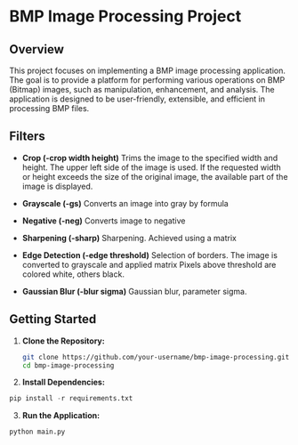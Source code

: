 # BMP Image Processing Project

## Overview

This project focuses on implementing a BMP image processing application. The goal is to provide a platform for performing various operations on BMP (Bitmap) images, such as manipulation, enhancement, and analysis. The application is designed to be user-friendly, extensible, and efficient in processing BMP files.

## Filters

- **Crop (-crop width height)**
Trims the image to the specified width and height. The upper left side of the image is used.
If the requested width or height exceeds the size of the original image, the available part of the image is displayed.

- **Grayscale (-gs)**
Converts an image into gray by formula

- **Negative (-neg)**
Converts image to negative

- **Sharpening (-sharp)**
Sharpening. Achieved using a matrix

- **Edge Detection (-edge threshold)**
Selection of borders. The image is converted to grayscale and applied matrix
Pixels above threshold are colored white, others black.

- **Gaussian Blur (-blur sigma)**
Gaussian blur, parameter sigma.
## Getting Started

1. **Clone the Repository:**
   ```bash
   git clone https://github.com/your-username/bmp-image-processing.git
   cd bmp-image-processing
   ```

2. **Install Dependencies:**
   
  ```py
  pip install -r requirements.txt
  ```

3. **Run the Application:**
  ```py
  python main.py
  ```
